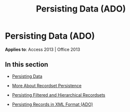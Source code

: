 ﻿---
title: Persisting Data (ADO)
TOCTitle: Persisting Data
ms:assetid: 910234f4-0fdc-4fec-bfa3-b75a6a3beb1f
ms:mtpsurl: https://msdn.microsoft.com/library/JJ249639(v=office.15)
ms:contentKeyID: 48546337
ms.date: 09/18/2015
mtps_version: v=office.15
---

# Persisting Data (ADO)


**Applies to**: Access 2013 | Office 2013

## In this section

  - [Persisting Data](persisting-data.md)

  - [More About Recordset Persistence](more-about-recordset-persistence.md)

  - [Persisting Filtered and Hierarchical Recordsets](persisting-filtered-and-hierarchical-recordsets.md)

  - [Persisting Records in XML Format (ADO)](persisting-records-in-xml-format-ado.md)

